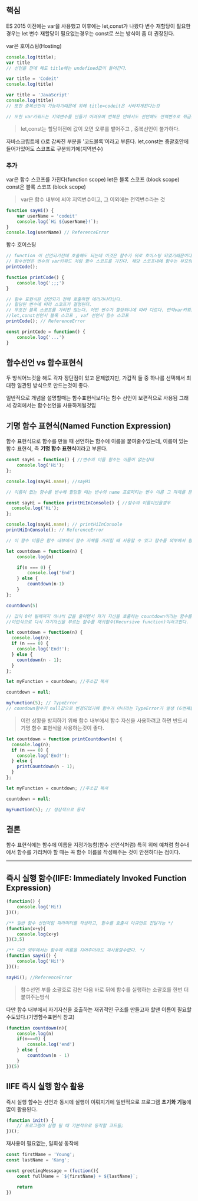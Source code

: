 ## 핵심
ES 2015 이전에는 var을 사용했고 이후에는 let,const가 나왔다
변수 재할당이 필요한경우는 let
변수 재할당이 필요없는경우는 const로 쓰는 방식이 좀 더 권장된다.

var은 호이스팅(Hosting) 
```js
console.log(title);
var title
// 선언을 전에 해도 title에는 undefined값이 들어간다.

var title = 'Codeit'
console.log(title)

var title = 'JavaScript'
console.log(title)
// 또한 중복선언이 가능하기때문에 위에 title=codeit은 사라지게된다는것

// 또한 var키워드는 지역변수를 만들기 어려우며 반복문 안에서도 선언해도 전역변수로 취급된다.
```
> let,const는 할당이전에 값이 오면 오류를 뱉어주고 , 중복선언이 불가하다.

자바스크립트에 {}로 감싸진 부분을 '코드블록'이라고 부른다. let,const는 중괄호안에 들어가있어도 스코프로 구분되기에(지역변수)

### **추가**
var은 함수 스코프를 가진다(function scope)
let은 블록 스코프 (block scope)
const은 블록 스코프 (block scope)
> var은 함수 내부에 써야 지역변수이고, 그 이외에는 전역변수라는 것

```js
function sayHi() {
	var userName = 'codeit'
	console.log(`Hi ${userName}!`);
}
console.log(userName) // ReferenceError
```

함수 호이스팅
```js
// function 이 선언되기전에 호출해도 되는데 이것은 함수가 위로 호이스팅 되었기때문이다.
// 함수선언은 변수의 var키워드 처럼 함수 스코프를 가진다. 해당 스코프내에 함수는 부모의 함수내부에서만 사용이 가능하다. 다만 for,while같은 문에서 사용이가능하다.
printCode();

function printCode() {
	console.log(';;;')
}

// 함수 표현식은 선언되기 전에 호출하면 에러가나타난다.
// 할당된 변수에 따라 스코프가 결정된다.
// 무조건 블록 스코프를 가리진 않는다. 어떤 변수가 할당되냐에 따라 다르다. 만약var키워드로 선언했다면 그 함수는 당연히 함수 스코프를 가지게된다.
//let,const선언시 블록 스코프 , vaf 선언시 함수 스코프
printCode(); // ReferenceError

const printCode = function() {
	console.log('...')
}
```

## 함수선언 vs 함수표현식
두 방식어느것을 해도 각자 장단점이 있고 문제없지만, 가갑적 둘 중 하나를 선택해서 최대한 일관된 방식으로 만드는것이 좋다.

일반적으로 개념을 설명할때는 함수표현식보다는 함수 선언이 보편적으로 사용됨
그래서 강의에서는 함수선언을 사용하게될것임

## 기명 함수 표현식(Named Function Expression)
함수 표현식으로 함수를 만들 때 선언하는 함수에 이름을 붙여줄수있는데, 이름이 있는 함수 표현식, 즉 **기명 함수 표현식**이라고 부른다.
```js
const sayHi = function() { //변수의 이름 함수는 이름이 없는상태
	console.log('Hi');
};

console.log(sayHi.name); //sayHi

// 이름이 없는 함수를 변수에 할당할 때는 변수의 name 프로퍼티는 변수 이름 그 자체를 문자열로 가지게 된다. 하지만 함수에 이름을 붙여주게 되면, name 속성은 함수 이름을 문자열로 갖게 된다.

const sayHi = function printHiInConsole() { //함수의 이름이있을경우
  console.log('Hi');
};

console.log(sayHi.name); // printHiInConsole
printHiInConsole(); // ReferenceError

// 이 함수 이름은 함수 내부에서 함수 자체를 가리킬 때 사용할 수 있고 함수를 외부에서 함수를 호출할 때 사용할수는 없습니다.
```

```js
let countdown = function(n) {
	console.log(n)

	if(n === 0) {
		console.log('End')
	} else {
		countdown(n-1)
	}
};

countdown(5)

// 값이 0이 될때까지 하나씩 값을 줄이면서 자기 자신을 호출하는 countdown이라는 함수를 표현식으로 작성
//이런식으로 다시 자기자신을 부르는 함수를 재귀함수(Recursive function)이라고한다.
```
```js
let countdown = function(n) {
  console.log(n);
  if (n === 0) {
    console.log('End!');
  } else {
    countdown(n - 1);
  }
};

let myFunction = countdown; //주소값 복사

countdown = null;

myFunction(5); // TypeError
// coundown함수가 null값으로 변경되었기에 함수가 아니라는 TypeError가 발생 (6번째줄)
```
> 이런 상황을 방지하기 위해 함수 내부에서 함수 자신을 사용하려고 하면 반드시 기명 함수 표현식을 사용하는것이 좋다.

```js
let countdown = function printCountdown(n) {
  console.log(n);
  if (n === 0) {
    console.log('End!');
  } else {
    printCountdown(n - 1);
  }
};

let myFunction = countdown; //주소값 복사

countdown = null;

myFunction(5); // 정상적으로 동작

```

## 결론
함수 표현식에는 함수에 이름을 지정가능함(함수 선언식처럼) 특히 위에 예처럼 함수내에서 함수를 가리켜야 할 때는 꼭 함수 이름을 작성해주는 것이 안전하다는 점이다. 

---
## 즉시 실행 함수(IIFE: Immediately Invoked Function Expression)
```js
(function() {
	console.log('Hi!)
})();

/** 일반 함수 선언처럼 파라미터를 작성하고, 함수를 호출시 아규먼트 전달가능 */
(function(x+y){
	console.log(x+y)
})(3,5)

/** 다만 외부에서는 함수에 이름을 지어주더라도 재사용할수없다. */
(function sayHi() {
	console.log('Hi!')
})();

sayHi(); //ReferenceError
```
> 함수선언 부를 소괄호로 감싼 다음 바로 뒤에 함수를 실행하는 소괄호를 한번 더붙여주는방식

다만 함수 내부에서 자기자신을 호출하는 재귀적인 구조를 만들고자 할땐 이름이 필요할수도있다.(기명함수표현식 참고)

```js
(function countdown(n){
	console.log(n)
	if(n===0) {
		console.log('end')
	} else {
		countdown(n - 1)
	}
})(5)
```

## IIFE 즉시 실행 함수 활용
즉시 실행 함수는 선언과 동시에 실행이 이뤄지기에 일반적으로 프로그램 **초기화 기능**에 많이 활용된다.
```js
(function init() {
	// 프로그램이 실행 될 때 기본적으로 동작할 코드들;
})();
```

재사용이 필요없는, 일회성 동작에
```js
const firstName = 'Young';
const lastName = 'Kang';

const greetingMessage = (fuction(){
	const fullName = `${firstName} + ${lastName}`;

	return
})
```